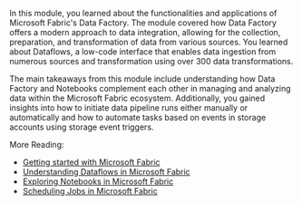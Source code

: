 In this module, you learned about the functionalities and applications of Microsoft Fabric's Data Factory. The module covered how Data Factory offers a modern approach to data integration, allowing for the collection, preparation, and transformation of data from various sources. You learned about Dataflows, a low-code interface that enables data ingestion from numerous sources and transformation using over 300 data transformations.

The main takeaways from this module include understanding how Data Factory and Notebooks complement each other in managing and analyzing data within the Microsoft Fabric ecosystem. Additionally, you gained insights into how to initiate data pipeline runs either manually or automatically and how to automate tasks based on events in storage accounts using storage event triggers.

More Reading:

- [Getting started with Microsoft Fabric](/azure/data-factory/introduction)
- [Understanding Dataflows in Microsoft Fabric](/fabric/data-factory/create-first-dataflow-gen2)
- [Exploring Notebooks in Microsoft Fabric](/azure/notebooks/)
- [Scheduling Jobs in Microsoft Fabric](/rest/api/fabric/core/job-scheduler)